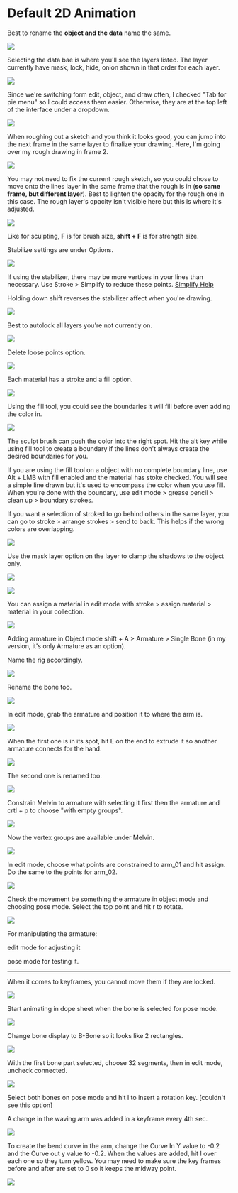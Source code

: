 # Default 2D Animation

Best to rename the **object and the data** name the same.

![](../../../.gitbook/assets/image%20%28103%29.png)

Selecting the data bae is where you'll see the layers listed. The layer currently have mask, lock, hide, onion shown in that order for each layer.

![](../../../.gitbook/assets/image%20%28100%29.png)

Since we're switching form edit, object, and draw often, I checked "Tab for pie menu" so I could access them easier. Otherwise, they are at the top left of the interface under a dropdown.

![](../../../.gitbook/assets/image%20%28101%29.png)

When roughing out a sketch and you think it looks good, you can jump into the next frame in the same layer to finalize your drawing. Here, I'm going over my rough drawing in frame 2.

![](../../../.gitbook/assets/image%20%28104%29.png)

You may not need to fix the current rough sketch, so you could chose to move onto the lines layer in the same frame that the rough is in \(**so same frame, but different layer**\). Best to lighten the opacity for the rough one in this case. The rough layer's opacity isn't visible here but this is where it's adjusted.

![](../../../.gitbook/assets/image%20%28102%29.png)

Like for sculpting, **F** is for brush size, **shift + F** is for strength size.

Stabilize settings are under Options.

![](../../../.gitbook/assets/image%20%28109%29.png)

If using the stabilizer, there may be more vertices in your lines than necessary. Use Stroke &gt; Simplify to reduce these points. [Simplify Help](https://docs.blender.org/manual/en/latest/grease_pencil/modes/edit/stroke_menu.html#simplify)

Holding down shift reverses the stabilizer affect when you're drawing.

![](../../../.gitbook/assets/image%20%28110%29.png)

Best to autolock all layers you're not currently on.

![](../../../.gitbook/assets/image%20%28111%29.png)

Delete loose points option.

![](../../../.gitbook/assets/image%20%28107%29.png)

Each material has a stroke and a fill option.

![](../../../.gitbook/assets/image%20%28108%29.png)

Using the fill tool, you could see the boundaries it will fill before even adding the color in.

![](../../../.gitbook/assets/image%20%28106%29.png)

The sculpt brush can push the color into the right spot. Hit the alt key while using fill tool to create a boundary if the lines don't always create the desired boundaries for you.



If you are using the fill tool on a object with no complete boundary line, use Alt + LMB with fill enabled and the material has stoke checked. You will see a simple line drawn but it's used to encompass the color when you use fill. When you're done with the boundary, use edit mode &gt; grease pencil &gt; clean up &gt; boundary strokes.



If you want a selection of stroked to go behind others in the same layer, you can go to stroke &gt; arrange strokes &gt; send to back. This helps if the wrong colors are overlapping.

![](../../../.gitbook/assets/image%20%28105%29.png)

Use the mask layer option on the layer to clamp the shadows to the object only.

![](../../../.gitbook/assets/image%20%28112%29.png)

![](../../../.gitbook/assets/image%20%28120%29.png)

You can assign a material in edit mode with stroke &gt; assign material &gt; material in your collection.

![](../../../.gitbook/assets/image%20%28113%29.png)

Adding armature in Object mode shift + A &gt; Armature &gt; Single Bone \(in my version, it's only Armature as an option\).

Name the rig accordingly.

![](../../../.gitbook/assets/image%20%28121%29.png)

Rename the bone too.

![](../../../.gitbook/assets/image%20%28118%29.png)

In edit mode, grab the armature and position it to where the arm is.

![](../../../.gitbook/assets/image%20%28123%29.png)

When the first one is in its spot, hit E on the end to extrude it so another armature connects for the hand.

![](../../../.gitbook/assets/image%20%28117%29.png)

The second one is renamed too.

![](../../../.gitbook/assets/image%20%28119%29.png)

Constrain Melvin to armature with selecting it first then the armature and crtl + p to choose "with empty groups".

![](../../../.gitbook/assets/image%20%28122%29.png)

Now the vertex groups are available under Melvin.

![](../../../.gitbook/assets/image%20%28115%29.png)

In edit mode, choose what points are constrained to arm\_01 and hit assign. Do the same to the points for arm\_02.

![](../../../.gitbook/assets/image%20%28125%29.png)

Check the movement be something the armature in object mode and choosing pose mode. Select the top point and hit r to rotate.

![](../../../.gitbook/assets/image%20%28116%29.png)

For manipulating the armature:

edit mode for adjusting it

pose mode for testing it.

----

When it comes to keyframes, you cannot move them if they are locked.

![](../../../.gitbook/assets/image%20%28129%29.png)

Start animating in dope sheet when the bone is selected for pose mode.

![](../../../.gitbook/assets/image%20%28127%29.png)

Change bone display to B-Bone so it looks like 2 rectangles.

![](../../../.gitbook/assets/image%20%28128%29.png)

With the first bone part selected, choose 32 segments, then in edit mode, uncheck connected.

![](../../../.gitbook/assets/image%20%28126%29.png)

Select both bones on pose mode and hit I to insert a rotation key. \[couldn't see this option\]

A change in the waving arm was added in a keyframe every 4th sec.

![](../../../.gitbook/assets/image%20%28132%29.png)

To create the bend curve in the arm, change the Curve In Y value to -0.2 and the Curve out y value to -0.2. When the values are added, hit I over each one so they turn yellow. You may need to make sure the key frames before and after are set to 0 so it keeps the midway point.

![](../../../.gitbook/assets/image%20%28131%29.png)



